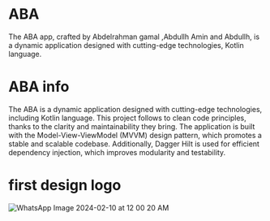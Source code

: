# ABA
The ABA  app, crafted by Abdelrahman gamal ,Abdullh Amin and Abdullh, is a dynamic application designed with cutting-edge technologies, Kotlin language.
# ABA info
The ABA is a dynamic application designed with cutting-edge technologies, including Kotlin language. This project follows to clean code principles, thanks to the clarity and maintainability they bring. The application is built with the Model-View-ViewModel (MVVM) design pattern, which promotes a stable and scalable codebase. Additionally, Dagger Hilt is used for efficient dependency injection, which improves modularity and testability.
# first design  logo 
![WhatsApp Image 2024-02-10 at 12 00 20 AM](https://github.com/ENG-AbdelrahmanGamal/ABA/assets/75239634/dfae692b-ce06-44ae-bf37-2d8faba32e6e)
